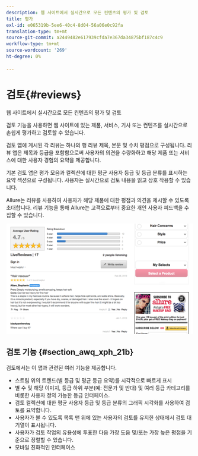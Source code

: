 ```yaml
---
description: 웹 사이트에서 실시간으로 모든 컨텐츠의 평가 및 검토
title: 평가
exl-id: e065319b-5ee6-40c4-8d04-56a06e0c92fa
translation-type: tm+mt
source-git-commit: a2449482e617939cfda7e367da34875bf187c4c9
workflow-type: tm+mt
source-wordcount: '269'
ht-degree: 0%

---
```


# 검토{#reviews}

웹 사이트에서 실시간으로 모든 컨텐츠의 평가 및 검토

검토 기능을 사용하면 웹 사이트에 있는 제품, 서비스, 기사 또는 컨텐츠를 실시간으로 손쉽게 평가하고 검토할 수 있습니다.

검토 앱에 게시된 각 리뷰는 하나의 행 리뷰 제목, 본문 및 수치 평점으로 구성됩니다. 리뷰 앱은 제목과 등급을 포함함으로써 사용자의 의견을 수량화하고 해당 제품 또는 서비스에 대한 사용자 경험의 요약을 제공합니다.

기본 검토 앱은 평가 모음과 컬렉션에 대한 평균 사용자 등급 및 등급 분류를 표시하는 요약 섹션으로 구성됩니다. 사용자는 실시간으로 검토 내용을 읽고 상호 작용할 수 있습니다.

Allure는 리뷰를 사용하여 사용자가 해당 제품에 대한 평점과 의견을 제시할 수 있도록 초대합니다. 리뷰 기능을 통해 Allure는 고객으로부터 중요한 개인 사용자 피드백을 수집할 수 있습니다.

![](assets/ReviewsAllure.png)

## 검토 기능 {#section_awq_xph_21b}

검토에서는 이 앱과 관련된 여러 기능을 제공합니다.

* 스트림 위의 트렌드(별 등급 및 평균 등급 요약)를 시각적으로 빠르게 표시
* 별 수 및 해당 이미지, 등급 하위 부분(예: 전문가 및 반대) 및 여러 등급 카테고리를 비롯한 사용자 정의 가능한 등급 인터페이스.
* 검토 컬렉션에 대한 평균 사용자 등급 및 등급 분류의 그래픽 시각화를 사용하여 검토를 요약합니다.
* 사용자가 볼 수 있도록 목록 맨 위에 있는 사용자의 검토를 유지한 상태에서 검토 대기열이 표시됩니다.
* 사용자가 검토 작업의 유용성에 투표한 다음 가장 도움 및/또는 가장 높은 평점을 기준으로 정렬할 수 있습니다.
* 모바일 친화적인 인터페이스
